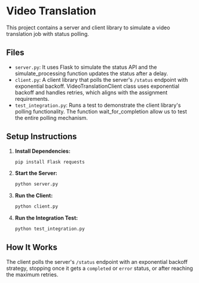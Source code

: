 # Video Translation

This project contains a server and client library to simulate a video translation job with status polling.

## Files

- `server.py`: It uses Flask to simulate the status API and the simulate_processing function updates the status after a delay.
- `client.py`: A client library that polls the server's `/status` endpoint with exponential backoff. VideoTranslationClient class uses exponential backoff and handles retries, which aligns with the assignment requirements.
- `test_integration.py`: Runs a test to demonstrate the client library's polling functionality. The function wait_for_completion allow us to test the entire polling mechanism.

## Setup Instructions

1. **Install Dependencies:**

   ```bash
   pip install Flask requests
   ```

2. **Start the Server:**

   ```bash
   python server.py
   ```

3. **Run the Client:**

   ```bash
   python client.py
   ```

4. **Run the Integration Test:**

   ```bash
   python test_integration.py
   ```

## How It Works

The client polls the server's `/status` endpoint with an exponential backoff strategy, stopping once it gets a `completed` or `error` status, or after reaching the maximum retries.

